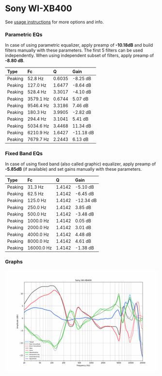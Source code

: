 # Sony WI-XB400
See [usage instructions](https://github.com/jaakkopasanen/AutoEq#usage) for more options and info.

### Parametric EQs
In case of using parametric equalizer, apply preamp of **-10.18dB** and build filters manually
with these parameters. The first 5 filters can be used independently.
When using independent subset of filters, apply preamp of **-8.80 dB**.

| Type    | Fc        |      Q | Gain      |
|:--------|:----------|:-------|:----------|
| Peaking | 52.8 Hz   | 0.6035 | -8.25 dB  |
| Peaking | 127.0 Hz  | 1.6477 | -8.64 dB  |
| Peaking | 528.4 Hz  | 3.3017 | -4.10 dB  |
| Peaking | 3579.1 Hz | 0.6744 | 5.07 dB   |
| Peaking | 9546.4 Hz | 3.3186 | 7.46 dB   |
| Peaking | 180.3 Hz  | 3.9905 | -2.82 dB  |
| Peaking | 294.4 Hz  | 3.1041 | 5.41 dB   |
| Peaking | 5034.6 Hz | 3.4468 | 11.34 dB  |
| Peaking | 6210.9 Hz | 1.6427 | -11.18 dB |
| Peaking | 7679.7 Hz | 2.2443 | 6.13 dB   |

### Fixed Band EQs
In case of using fixed band (also called graphic) equalizer, apply preamp of **-5.85dB**
(if available) and set gains manually with these parameters.

| Type    | Fc         |      Q | Gain      |
|:--------|:-----------|:-------|:----------|
| Peaking | 31.3 Hz    | 1.4142 | -5.10 dB  |
| Peaking | 62.5 Hz    | 1.4142 | -6.45 dB  |
| Peaking | 125.0 Hz   | 1.4142 | -12.34 dB |
| Peaking | 250.0 Hz   | 1.4142 | 3.85 dB   |
| Peaking | 500.0 Hz   | 1.4142 | -3.48 dB  |
| Peaking | 1000.0 Hz  | 1.4142 | 0.05 dB   |
| Peaking | 2000.0 Hz  | 1.4142 | 3.01 dB   |
| Peaking | 4000.0 Hz  | 1.4142 | 4.48 dB   |
| Peaking | 8000.0 Hz  | 1.4142 | 4.61 dB   |
| Peaking | 16000.0 Hz | 1.4142 | -1.38 dB  |

### Graphs
![](./Sony%20WI-XB400.png)